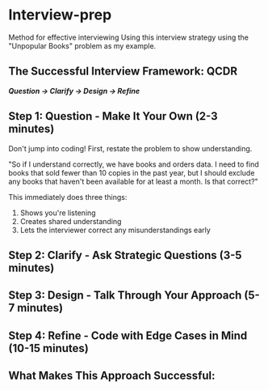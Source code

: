 # Interview-prep
Method for effective interviewing 
Using this interview strategy using the "Unpopular Books" problem as my example.

## The Successful Interview Framework: QCDR
***Question → Clarify → Design → Refine***

## Step 1: Question - Make It Your Own (2-3 minutes)

Don't jump into coding! First, restate the problem to show understanding.

"So if I understand correctly, we have books and orders data. I need to find books that sold fewer than 10 copies in the past year, but I should exclude any books that haven't been available for at least a month. Is that correct?"

This immediately does three things:
1. Shows you're listening
2. Creates shared understanding
3. Lets the interviewer correct any misunderstandings early

## Step 2: Clarify - Ask Strategic Questions (3-5 minutes)

## Step 3: Design - Talk Through Your Approach (5-7 minutes)

## Step 4: Refine - Code with Edge Cases in Mind (10-15 minutes)

## What Makes This Approach Successful:
